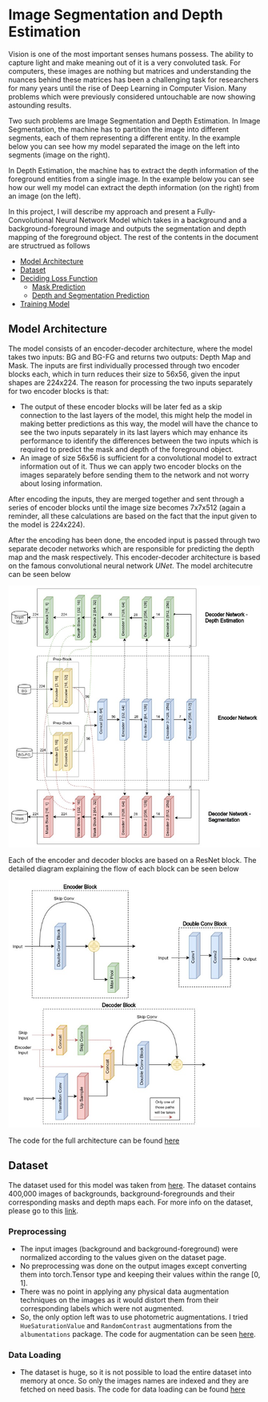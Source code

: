 # Image Segmentation and Depth Estimation

Vision is one of the most important senses humans possess. The ability to capture light and make meaning out of it is a very convoluted task. For computers, these images are nothing but matrices and understanding the nuances behind these matrices has been a challenging task for researchers for many years until the rise of Deep Learning in Computer Vision. Many problems which were previously considered untouchable are now showing astounding results.

Two such problems are Image Segmentation and Depth Estimation. In Image Segmentation, the machine has to partition the image into different segments, each of them representing a different entity. In the example below you can see how my model separated the image on the left into segments (image on the right).
![]()

In Depth Estimation, the machine has to extract the depth information of the foreground entities from a single image. In the example below you can see how our well my model can extract the depth information (on the right) from an image (on the left).
![]()

In this project, I will describe my approach and present a Fully-Convolutional Neural Network Model which takes in a background and a background-foreground image and outputs the segmentation and depth mapping of the foreground object. The rest of the contents in the document are structrued as follows

- [Model Architecture](#model-architecture)
- [Dataset](#dataset)
- [Deciding Loss Function](docs/deciding_loss_functions.md)
  - [Mask Prediction](docs/deciding_loss_functions.md#mask-prediction)
  - [Depth and Segmentation Prediction](docs/deciding_loss_functions.md#depth-and-segmentation-prediction)
- [Training Model](#)

## Model Architecture

The model consists of an encoder-decoder architecture, where the model takes two inputs: BG and BG-FG and returns two outputs: Depth Map and Mask. The inputs are first individually processed through two encoder blocks each, which in turn reduces their size to 56x56, given the input shapes are 224x224. The reason for processing the two inputs separately for two encoder blocks is that:

- The output of these encoder blocks will be later fed as a skip connection to the last layers of the model, this might help the model in making better predictions as this way, the model will have the chance to see the two inputs separately in its last layers which may enhance its performance to identify the differences between the two inputs which is required to predict the mask and depth of the foreground object.
- An image of size 56x56 is sufficient for a convolutional model to extract information out of it. Thus we can apply two encoder blocks on the images separately before sending them to the network and not worry about losing information.

After encoding the inputs, they are merged together and sent through a series of encoder blocks until the image size becomes 7x7x512 (again a reminder, all these calculations are based on the fact that the input given to the model is 224x224).

After the encoding has been done, the encoded input is passed through two separate decoder networks which are responsible for predicting the depth map and the mask respectively. This encoder-decoder architecture is based on the famous convolutional neural network _UNet_.
The model architecutre can be seen below

![architecture](images/architecture.jpg)

Each of the encoder and decoder blocks are based on a ResNet block. The detailed diagram explaining the flow of each block can be seen below

![blocks](images/blocks.jpg)

The code for the full architecture can be found [here](tensornet/model/dsresnet.py)

## Dataset

The dataset used for this model was taken from [here](https://www.kaggle.com/shanwizard/modest-museum-dataset). The dataset contains 400,000 images of backgrounds, background-foregrounds and their corresponding masks and depth maps each. For more info on the dataset, please go to this [link](https://github.com/shan18/MODEST-Museum-Dataset).

### Preprocessing

- The input images (background and background-foreground) were normalized according to the values given on the dataset page.
- No preprocessing was done on the output images except converting them into torch.Tensor type and keeping their values within the range [0, 1].
- There was no point in applying any physical data augmentation techniques on the images as it would distort them from their corresponding labels which were not augmented.
- So, the only option left was to use photometric augmentations. I tried `HueSaturationValue` and `RandomContrast` augmentations from the `albumentations` package. The code for augmentation can be seen [here](tensornet/data/processing.py).

### Data Loading

- The dataset is huge, so it is not possible to load the entire dataset into memory at once. So only the images names are indexed and they are fetched on need basis. The code for data loading can be found [here](tensornet/data/datasets/modest_museum.py)
